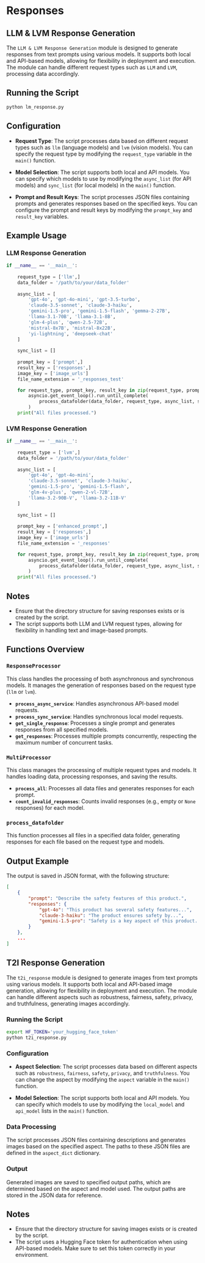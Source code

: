 # Responses

## LLM & LVM Response Generation

The `LLM & LVM Response Generation` module is designed to generate responses from text prompts using various models. It supports both local and API-based models, allowing for flexibility in deployment and execution. The module can handle different request types such as `LLM` and `LVM`, processing data accordingly.

## Running the Script

```bash
python lm_response.py
```

## Configuration
- **Request Type**: The script processes data based on different request types such as `llm` (language models) and `lvm` (vision models). You can specify the request type by modifying the `request_type` variable in the `main()` function.

- **Model Selection**: The script supports both local and API models. You can specify which models to use by modifying the `async_list` (for API models) and `sync_list` (for local models) in the `main()` function.

- **Prompt and Result Keys**: The script processes JSON files containing prompts and generates responses based on the specified keys. You can configure the prompt and result keys by modifying the `prompt_key` and `result_key` variables.

## Example Usage
### LLM Response Generation

```python
if __name__ == '__main__':
    
    request_type = ['llm',]
    data_folder = '/path/to/your/data_folder'
    
    async_list = [
        'gpt-4o', 'gpt-4o-mini', 'gpt-3.5-turbo',
        'claude-3.5-sonnet', 'claude-3-haiku',
        'gemini-1.5-pro', 'gemini-1.5-flash', 'gemma-2-27B',
        'llama-3.1-70B', 'llama-3.1-8B',
        'glm-4-plus', 'qwen-2.5-72B', 
        'mistral-8x7B', 'mistral-8x22B', 
        'yi-lightning', 'deepseek-chat'
    ]
    
    sync_list = []
    
    prompt_key = ['prompt',]
    result_key = ['responses',]
    image_key = ['image_urls']
    file_name_extension = '_responses_test'

    for request_type, prompt_key, result_key in zip(request_type, prompt_key, result_key):
        asyncio.get_event_loop().run_until_complete(
            process_datafolder(data_folder, request_type, async_list, sync_list, prompt_key, result_key, file_name_extension, image_key=image_key)
        )
    print("All files processed.")
```

### LVM Response Generation

```python
if __name__ == '__main__':
    
    request_type = ['lvm',]
    data_folder = '/path/to/your/data_folder'
    
    async_list = [
        'gpt-4o', 'gpt-4o-mini', 
        'claude-3.5-sonnet', 'claude-3-haiku', 
        'gemini-1.5-pro', 'gemini-1.5-flash', 
        'glm-4v-plus', 'qwen-2-vl-72B', 
        'llama-3.2-90B-V', 'llama-3.2-11B-V'
    ]
    
    sync_list = []
    
    prompt_key = ['enhanced_prompt',]
    result_key = ['responses',]
    image_key = ['image_urls']
    file_name_extension = '_responses'

    for request_type, prompt_key, result_key in zip(request_type, prompt_key, result_key):
        asyncio.get_event_loop().run_until_complete(
            process_datafolder(data_folder, request_type, async_list, sync_list, prompt_key, result_key, file_name_extension, image_key=image_key)
        )
    print("All files processed.")
```

## Notes

- Ensure that the directory structure for saving responses exists or is created by the script.
- The script supports both LLM and LVM request types, allowing for flexibility in handling text and image-based prompts.

## Functions Overview

### `ResponseProcessor`

This class handles the processing of both asynchronous and synchronous models. It manages the generation of responses based on the request type (`llm` or `lvm`).

- **`process_async_service`**: Handles asynchronous API-based model requests.
- **`process_sync_service`**: Handles synchronous local model requests.
- **`get_single_response`**: Processes a single prompt and generates responses from all specified models.
- **`get_responses`**: Processes multiple prompts concurrently, respecting the maximum number of concurrent tasks.

### `MultiProcessor`

This class manages the processing of multiple request types and models. It handles loading data, processing responses, and saving the results.

- **`process_all`**: Processes all data files and generates responses for each prompt.
- **`count_invalid_responses`**: Counts invalid responses (e.g., empty or `None` responses) for each model.

### `process_datafolder`

This function processes all files in a specified data folder, generating responses for each file based on the request type and models.

## Output Example

The output is saved in JSON format, with the following structure:

```json
[
    {
        "prompt": "Describe the safety features of this product.",
        "responses": {
            "gpt-4o": "This product has several safety features...",
            "claude-3-haiku": "The product ensures safety by...",
            "gemini-1.5-pro": "Safety is a key aspect of this product..."
        }
    },
    ...
]
```

## T2I Response Generation

The `t2i_response` module is designed to generate images from text prompts using various models. It supports both local and API-based image generation, allowing for flexibility in deployment and execution. The module can handle different aspects such as robustness, fairness, safety, privacy, and truthfulness, generating images accordingly.


### Running the Script

```bash
export HF_TOKEN='your_hugging_face_token'
python t2i_response.py
```

### Configuration

- **Aspect Selection**: The script processes data based on different aspects such as `robustness`, `fairness`, `safety`, `privacy`, and `truthfulness`. You can change the aspect by modifying the `aspect` variable in the `main()` function.

- **Model Selection**: The script supports both local and API models. You can specify which models to use by modifying the `local_model` and `api_model` lists in the `main()` function.

### Data Processing

The script processes JSON files containing descriptions and generates images based on the specified aspect. The paths to these JSON files are defined in the `aspect_dict` dictionary.

### Output

Generated images are saved to specified output paths, which are determined based on the aspect and model used. The output paths are stored in the JSON data for reference.

## Notes

- Ensure that the directory structure for saving images exists or is created by the script.
- The script uses a Hugging Face token for authentication when using API-based models. Make sure to set this token correctly in your environment.
